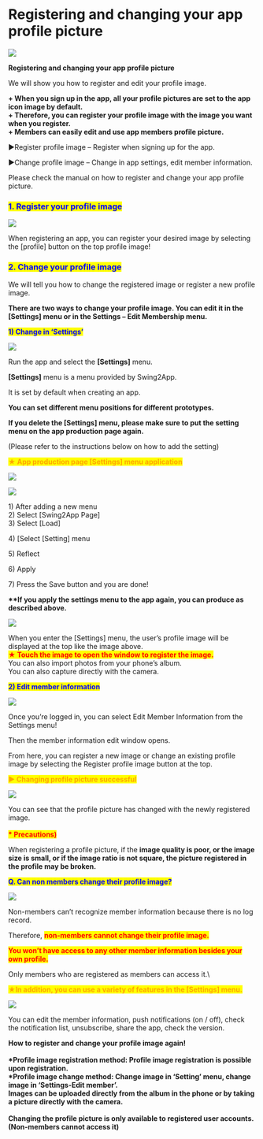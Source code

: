 # Registering and changing your app profile picture

![](https://support.swing2app.com/wp-content/uploads/2018/10/profile-pic.png)

**Registering and changing your app profile picture**

We will show you how to register and edit your profile image.

**+ When you sign up in the app, all your profile pictures are set to the app icon image by default.**\
**+ Therefore, you can register your profile image with the image you want when you register.**\
**+ Members can easily edit and use app members profile picture.**

▶Register profile image – Register when signing up for the app.

▶Change profile image – Change in app settings, edit member information.

Please check the manual on how to register and change your app profile picture.

### <mark style="color:blue;">**1. Register your profile image**</mark>

![](https://support.swing2app.com/wp-content/uploads/2018/10/Picture66.png)

When registering an app, you can register your desired image by selecting the \[profile] button on the top profile image!

### <mark style="color:blue;">**2. Change your profile image**</mark>

We will tell you how to change the registered image or register a new profile image.

**There are two ways to change your profile image. You can edit it in the \[Settings] menu or in the Settings – Edit Membership menu.**

<mark style="color:blue;">**1) Change in ‘Settings’**</mark>

![](https://support.swing2app.com/wp-content/uploads/2018/10/Picture67.png)

Run the app and select the **\[Settings]** menu.

**\[Settings]** menu is a menu provided by Swing2App.

It is set by default when creating an app.

**You can set different menu positions for different prototypes.**

**If you delete the \[Settings] menu, please make sure to put the setting menu on the app production page again.**

(Please refer to the instructions below on how to add the setting)

<mark style="color:orange;">**★ App production page \[Settings] menu application**</mark>

![](https://support.swing2app.com/wp-content/uploads/2018/10/Picture14.png)

![](https://support.swing2app.com/wp-content/uploads/2018/10/Picture13.png)

1\) After adding a new menu\
2\) Select \[Swing2App Page]\
3\) Select \[Load]

4\) \[Select \[Setting] menu

5\) Reflect

6\) Apply

7\) Press the Save button and you are done!

**\*\*If you apply the settings menu to the app again, you can produce as described above.**

![](https://support.swing2app.com/wp-content/uploads/2018/10/Picture68.png)

When you enter the \[Settings] menu, the user’s profile image will be displayed at the top like the image above.\
<mark style="color:red;">**★ Touch the image to open the window to register the image.**</mark>\
You can also import photos from your phone’s album.\
You can also capture directly with the camera.

<mark style="color:blue;">**2) Edit member information**</mark>

![](https://support.swing2app.com/wp-content/uploads/2018/10/Picture69.png)

Once you’re logged in, you can select Edit Member Information from the Settings menu!

Then the member information edit window opens.

From here, you can register a new image or change an existing profile image by selecting the Register profile image button at the top.

<mark style="color:orange;">**▶ Changing profile picture successful**</mark>

![](https://support.swing2app.com/wp-content/uploads/2018/10/Picture70.png)

You can see that the profile picture has changed with the newly registered image.\
\
<mark style="color:red;">**\* Precautions)**</mark>

When registering a profile picture, if the **image quality is poor, or the image size is small, or if the image ratio is not square, the picture registered in the profile may be broken.**

<mark style="color:blue;">**Q. Can non members change their profile image?**</mark>

![](https://support.swing2app.com/wp-content/uploads/2018/10/Picture71.png)

Non-members can’t recognize member information because there is no log record.

Therefore, <mark style="color:red;">**non-members cannot change their profile image.**</mark>

<mark style="color:red;">**You won’t have access to any other member information besides your own profile.**</mark>

Only members who are registered as members can access it.\\

<mark style="color:orange;">**★In addition, you can use a variety of features in the \[Settings] menu.**</mark>

![](https://support.swing2app.com/wp-content/uploads/2018/10/Picture72.png)

You can edit the member information, push notifications (on / off), check the notification list, unsubscribe, share the app, check the version.

**How to register and change your profile image again!**\
\
**\*Profile image registration method: Profile image registration is possible upon registration.**\
**\*Profile image change method: Change image in ‘Setting’ menu, change image in ‘Settings-Edit member’.**\
**Images can be uploaded directly from the album in the phone or by taking a picture directly with the camera.**\
\
**Changing the profile picture is only available to registered user accounts. (Non-members cannot access it)**
